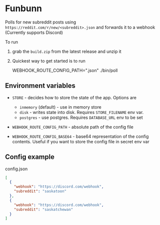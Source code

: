 # Funbunn

Polls for new subreddit posts using `https://reddit.com/r/new/<subreddit>.json` and forwards it to a webhook (Currently supports Discord)

To run

1. grab the `build.zip` from the latest release and unzip it
2. Quickest way to get started is to run 

    WEBHOOK_ROUTE_CONFIG_PATH="<absolute path to config>.json" ./bin/poll


## Environment variables

* `STORE`  - decides how to store the state of the app. Options are
  - `inmemory` (default) - use in memory store
  - `disk` - writes state into disk. Requires `STORE_FILENAME` env var. 
  - `postgres` - use postgres. Requires `DATABASE_URL` env to be set

* `WEBHOOK_ROUTE_CONFIG_PATH` - absolute path of the config file
* `WEBHOOK_ROUTE_CONFIG_BASE64` - base64 representation of the config contents. Useful if you want to store the config file in secret env var


## Config example

config.json
```json
[
  {
    "webhook": "https://discord.com/webhook",
    "subreddit": "saskatoon"
  },
  {
    "webhook": "https://discord.com/webhook",
    "subreddit": "saskatchewan"
  }
]
```
